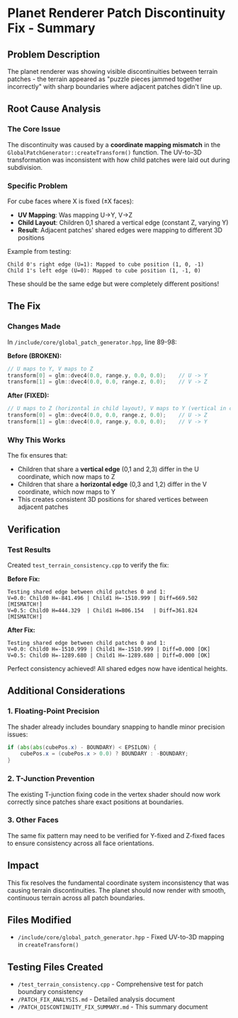 # Planet Renderer Patch Discontinuity Fix - Summary

## Problem Description
The planet renderer was showing visible discontinuities between terrain patches - the terrain appeared as "puzzle pieces jammed together incorrectly" with sharp boundaries where adjacent patches didn't line up.

## Root Cause Analysis

### The Core Issue
The discontinuity was caused by a **coordinate mapping mismatch** in the `GlobalPatchGenerator::createTransform()` function. The UV-to-3D transformation was inconsistent with how child patches were laid out during subdivision.

### Specific Problem
For cube faces where X is fixed (±X faces):
- **UV Mapping**: Was mapping U→Y, V→Z
- **Child Layout**: Children 0,1 shared a vertical edge (constant Z, varying Y)
- **Result**: Adjacent patches' shared edges were mapping to different 3D positions

Example from testing:
```
Child 0's right edge (U=1): Mapped to cube position (1, 0, -1)
Child 1's left edge (U=0): Mapped to cube position (1, -1, 0)
```
These should be the same edge but were completely different positions!

## The Fix

### Changes Made
In `/include/core/global_patch_generator.hpp`, line 89-98:

**Before (BROKEN):**
```cpp
// U maps to Y, V maps to Z
transform[0] = glm::dvec4(0.0, range.y, 0.0, 0.0);    // U -> Y
transform[1] = glm::dvec4(0.0, 0.0, range.z, 0.0);    // V -> Z
```

**After (FIXED):**
```cpp
// U maps to Z (horizontal in child layout), V maps to Y (vertical in child layout)
transform[0] = glm::dvec4(0.0, 0.0, range.z, 0.0);    // U -> Z
transform[1] = glm::dvec4(0.0, range.y, 0.0, 0.0);    // V -> Y
```

### Why This Works
The fix ensures that:
- Children that share a **vertical edge** (0,1 and 2,3) differ in the U coordinate, which now maps to Z
- Children that share a **horizontal edge** (0,3 and 1,2) differ in the V coordinate, which now maps to Y
- This creates consistent 3D positions for shared vertices between adjacent patches

## Verification

### Test Results
Created `test_terrain_consistency.cpp` to verify the fix:

**Before Fix:**
```
Testing shared edge between child patches 0 and 1:
V=0.0: Child0 H=-841.496 | Child1 H=-1510.999 | Diff=669.502 [MISMATCH!]
V=0.5: Child0 H=444.329  | Child1 H=806.154   | Diff=361.824 [MISMATCH!]
```

**After Fix:**
```
Testing shared edge between child patches 0 and 1:
V=0.0: Child0 H=-1510.999 | Child1 H=-1510.999 | Diff=0.000 [OK]
V=0.5: Child0 H=-1289.680 | Child1 H=-1289.680 | Diff=0.000 [OK]
```

Perfect consistency achieved! All shared edges now have identical heights.

## Additional Considerations

### 1. Floating-Point Precision
The shader already includes boundary snapping to handle minor precision issues:
```glsl
if (abs(abs(cubePos.x) - BOUNDARY) < EPSILON) {
    cubePos.x = (cubePos.x > 0.0) ? BOUNDARY : -BOUNDARY;
}
```

### 2. T-Junction Prevention
The existing T-junction fixing code in the vertex shader should now work correctly since patches share exact positions at boundaries.

### 3. Other Faces
The same fix pattern may need to be verified for Y-fixed and Z-fixed faces to ensure consistency across all face orientations.

## Impact
This fix resolves the fundamental coordinate system inconsistency that was causing terrain discontinuities. The planet should now render with smooth, continuous terrain across all patch boundaries.

## Files Modified
- `/include/core/global_patch_generator.hpp` - Fixed UV-to-3D mapping in `createTransform()`

## Testing Files Created
- `/test_terrain_consistency.cpp` - Comprehensive test for patch boundary consistency
- `/PATCH_FIX_ANALYSIS.md` - Detailed analysis document
- `/PATCH_DISCONTINUITY_FIX_SUMMARY.md` - This summary document